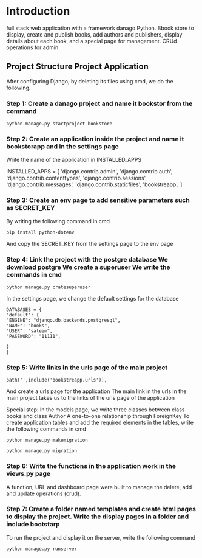 # Introduction
 full stack web application with a framework danago Python.
Bbook store to display, create and publish books, add authors and publishers, display details about each book, and a special page for management. CRUd operations for admin


## Project Structure Project Application
After configuring Django, by deleting its files using cmd, we do the following.

### Step 1: Create a danago project and name it bookstor from the command
```
python manage.py startproject bookstore
```
 ### Step 2: Create an application inside the project and name it bookstorapp and in the settings page
Write the name of the application in INSTALLED_APPS

INSTALLED_APPS = [
'django.contrib.admin',
'django.contrib.auth',
'django.contrib.contenttypes',
'django.contrib.sessions',
'django.contrib.messages',
'django.contrib.staticfiles',
'bookstreapp',
]

### Step 3: Create an env page to add sensitive parameters such as SECRET_KEY
By writing the following command in cmd
```
pip install python-dotenv
```
And copy the SECRET_KEY from the settings page to the env page

### Step 4: Link the project with the postgre database We download postgre We create a superuser We write the commands in cmd
```
python manage.py cratesuperuser 
```
In the settings page, we change the default settings for the database
```
DATABASES = {
"default": {
"ENGINE": "django.db.backends.postgresql",
"NAME": "books",
"USER": "saleem",
"PASSWORD": "11111",

}
}
```
### Step 5: Write links in the urls page of the main project
```
path('',include('bookstreapp.urls')),
```
And create a urls page for the application The main link in the urls in the main project takes us to the links of the urls page of the application

Special step: In the models page, we write three classes between class books and class Author A one-to-one relationship through ForeignKey
To create application tables and add the required elements in the tables, write the following commands in cmd
```
python manage.py makemigration

python manage.py migration
```

### Step 6: Write the functions in the application work in the views.py page
A function, URL and dashboard page were built to manage the delete, add and update operations (crud).

### Step 7: Create a folder named templates and create html pages to display the project. Write the display pages in a folder and include bootstarp

To run the project and display it on the server, write the following command
```
python manage.py runserver
```

